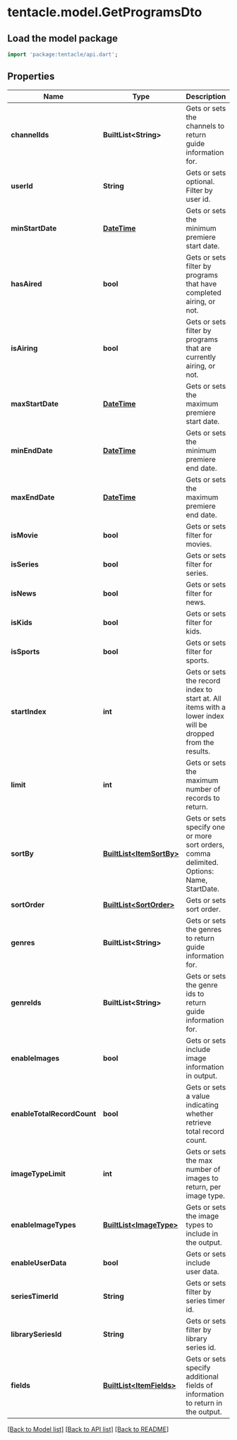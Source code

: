 # tentacle.model.GetProgramsDto

## Load the model package
```dart
import 'package:tentacle/api.dart';
```

## Properties
Name | Type | Description | Notes
------------ | ------------- | ------------- | -------------
**channelIds** | **BuiltList&lt;String&gt;** | Gets or sets the channels to return guide information for. | [optional] 
**userId** | **String** | Gets or sets optional. Filter by user id. | [optional] 
**minStartDate** | [**DateTime**](DateTime.md) | Gets or sets the minimum premiere start date. | [optional] 
**hasAired** | **bool** | Gets or sets filter by programs that have completed airing, or not. | [optional] 
**isAiring** | **bool** | Gets or sets filter by programs that are currently airing, or not. | [optional] 
**maxStartDate** | [**DateTime**](DateTime.md) | Gets or sets the maximum premiere start date. | [optional] 
**minEndDate** | [**DateTime**](DateTime.md) | Gets or sets the minimum premiere end date. | [optional] 
**maxEndDate** | [**DateTime**](DateTime.md) | Gets or sets the maximum premiere end date. | [optional] 
**isMovie** | **bool** | Gets or sets filter for movies. | [optional] 
**isSeries** | **bool** | Gets or sets filter for series. | [optional] 
**isNews** | **bool** | Gets or sets filter for news. | [optional] 
**isKids** | **bool** | Gets or sets filter for kids. | [optional] 
**isSports** | **bool** | Gets or sets filter for sports. | [optional] 
**startIndex** | **int** | Gets or sets the record index to start at. All items with a lower index will be dropped from the results. | [optional] 
**limit** | **int** | Gets or sets the maximum number of records to return. | [optional] 
**sortBy** | [**BuiltList&lt;ItemSortBy&gt;**](ItemSortBy.md) | Gets or sets specify one or more sort orders, comma delimited. Options: Name, StartDate. | [optional] 
**sortOrder** | [**BuiltList&lt;SortOrder&gt;**](SortOrder.md) | Gets or sets sort order. | [optional] 
**genres** | **BuiltList&lt;String&gt;** | Gets or sets the genres to return guide information for. | [optional] 
**genreIds** | **BuiltList&lt;String&gt;** | Gets or sets the genre ids to return guide information for. | [optional] 
**enableImages** | **bool** | Gets or sets include image information in output. | [optional] 
**enableTotalRecordCount** | **bool** | Gets or sets a value indicating whether retrieve total record count. | [optional] [default to true]
**imageTypeLimit** | **int** | Gets or sets the max number of images to return, per image type. | [optional] 
**enableImageTypes** | [**BuiltList&lt;ImageType&gt;**](ImageType.md) | Gets or sets the image types to include in the output. | [optional] 
**enableUserData** | **bool** | Gets or sets include user data. | [optional] 
**seriesTimerId** | **String** | Gets or sets filter by series timer id. | [optional] 
**librarySeriesId** | **String** | Gets or sets filter by library series id. | [optional] 
**fields** | [**BuiltList&lt;ItemFields&gt;**](ItemFields.md) | Gets or sets specify additional fields of information to return in the output. | [optional] 

[[Back to Model list]](../README.md#documentation-for-models) [[Back to API list]](../README.md#documentation-for-api-endpoints) [[Back to README]](../README.md)


